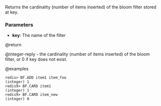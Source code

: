 Returns the cardinality (number of items inserted) of the bloom filter stored at key.

### Parameters

* **key**: The name of the filter

@return

@integer-reply - the cardinality (number of items inserted) of the bloom filter, or 0 if key does not exist.

@examples

```
redis> BF.ADD item1 item_foo
(integer) 1
redis9> BF.CARD item1
(integer) 1
redis9> BF.CARD item_new
(integer) 0
```